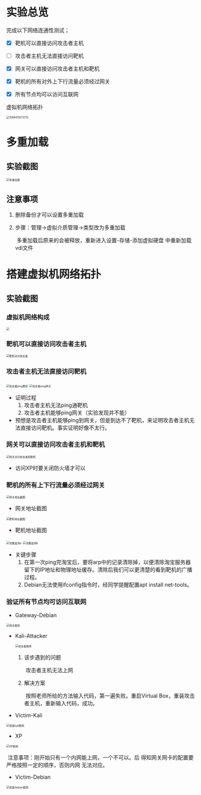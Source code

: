 # 实验总览

完成以下网络连通性测试；

- [x] 靶机可以直接访问攻击者主机
- [ ] 攻击者主机无法直接访问靶机
- [x] 网关可以直接访问攻击者主机和靶机
- [x] 靶机的所有对外上下行流量必须经过网关
- [x] 所有节点均可以访问互联网



虚拟机网络拓扑

<img src="pic\1.JPG" alt="1569415073712" style="zoom:50%;" />

# 多重加载

## 实验截图

<img src="pic\chp01_multi.JPG" alt="多重加载" style="zoom:50%;" />

## 注意事项

1. 删除备份才可以设置多重加载

2. 步骤：管理->虚拟介质管理->类型改为多重加载

   ​		多重加载后原来的会被释放，重新进入设置-存储-添加虚拟硬盘 中重新加载vdi文件

# 搭建虚拟机网络拓扑

## 实验截图

### 虚拟机网络构成

<img src="pic\chp01_topol.JPG" style="zoom:50%;" />

### 靶机可以直接访问攻击者主机

<img src="pic\1569244626019.png" alt="靶机访问攻击者" style="zoom:50%;" />

### 攻击者主机无法直接访问靶机

<img src="pic\1569245835025.png" alt="攻击者ping靶机" style="zoom:50%;" />

<img src="pic\1569335007897.png" alt='攻击者ping网关' style="zoom:50%;" />

* 证明过程
  1. 攻击者主机无法ping通靶机
  2. 攻击者主机能够ping网关（实验发现并不能）
* 预想是攻击者主机能够ping到网关，但是到达不了靶机，来证明攻击者主机无法直接访问靶机。事实证明好像不太行。

### 网关可以直接访问攻击者主机和靶机

<img src="pic\1569245589537.png" alt="网关访问攻击者和靶机" style="zoom:50%;" />

* 访问XP时要关闭防火墙才可以

### 靶机的所有上下行流量必须经过网关

<img src="pic\1569247047346.png" alt="网关地址截图" style="zoom:50%;" />

* 网关地址截图

<img src="pic\1569249058222.png" alt="靶机地址截图" style="zoom:50%;" />

* 靶机地址截图

<img src="pic\1569249854997.png" alt="流量监测a" style="zoom:50%;" />

<img src="pic\1569249761873.png" alt="流量监测b" style="zoom:50%;" />

* 关键步骤
  1. 在第一次ping完淘宝后，要将arp中的记录清除掉，以便清除淘宝服务器留下的IP地址和物理地址缓存。清除后我们可以更清楚的看到靶机的广播过程。
  2. Debian无法使用ifconfig指令时，经同学提醒配置apt install net-tools。

### 验证所有节点均可访问互联网

* Gateway-Debian

<img src="pic\chp01_GateNet.JPG" alt="网关联网" style="zoom:50%;" />

* Kali-Attacker

  <img src="pic\1569162446116.png" alt="攻击者联网" style="zoom:50%;" />

  1. 该步遇到的问题

     ​	攻击者主机无法上网

  2. 解决方案

     ​	按照老师所给的方法输入代码，第一遍失败。重启Virtual Box，重装攻击者主机，重新输入代码，成功。

* Victim-Kali

<img src="pic\1569333377134.png" alt="受害kali联网" style="zoom:50%;" />

* XP

<img src="pic\1569242772274.png" alt="XP联网" style="zoom:50%;" />

​		注意事项：刚开始只有一个内网能上网，一个不可以。后						得知网关网卡的配置要严格按照一定的顺序，否则内网						无法对应。

* Victim-Debian

<img src="pic\1569333326005.png" alt="受害debian联网" style="zoom:50%;" />

